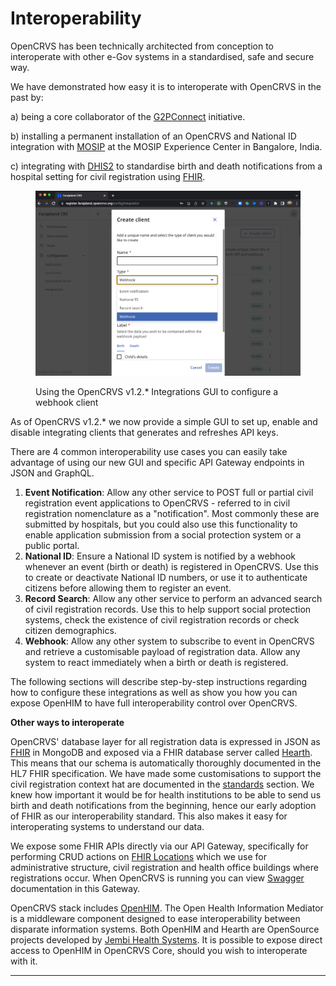 # Interoperability

OpenCRVS has been technically architected from conception to interoperate with other e-Gov systems in a standardised, safe and secure way. &#x20;

We have demonstrated how easy it is to interoperate with OpenCRVS in the past by:&#x20;

a) being a core collaborator of the [G2PConnect](https://g2pconnect.global/) initiative.

b) installing a permanent installation of an OpenCRVS and National ID integration with [MOSIP](https://mosip.io/) at the MOSIP Experience Center in Bangalore, India.

c) integrating with [DHIS2](https://dhis2.org/) to standardise birth and death notifications from a hospital setting for civil registration using [FHIR](https://www.hl7.org/fhir/overview.html).

<figure><img src="../../.gitbook/assets/Screenshot 2023-01-10 at 16.46.06.png" alt=""><figcaption><p>Using the OpenCRVS v1.2.* Integrations GUI to configure a webhook client</p></figcaption></figure>

As of OpenCRVS v1.2.\* we now provide a simple GUI to set up, enable and disable integrating clients that generates and refreshes API keys. &#x20;

There are 4 common interoperability use cases you can easily take advantage of using our new GUI and specific API Gateway endpoints in JSON and GraphQL.

1. **Event Notification**: Allow any other service to POST full or partial civil registration event applications to OpenCRVS - referred to in civil registration nomenclature as a "notification".  Most commonly these are submitted by hospitals, but you could also use this functionality to enable application submission from a social protection system or a public portal.
2. **National ID**: Ensure a National ID system is notified by a webhook whenever an event (birth or death) is registered in OpenCRVS.  Use this to create or deactivate National ID numbers, or use it to authenticate citizens before allowing them to register an event.
3. **Record Search**: Allow any other service to perform an advanced search of civil registration records.  Use this to help support social protection systems, check the existence of civil registration records or check citizen demographics.
4. **Webhook**: Allow any other system to subscribe to event in OpenCRVS and retrieve a customisable payload of registration data.  Allow any system to react immediately when a birth or death is registered.

The following sections will describe step-by-step instructions regarding how to configure these integrations as well as show you how you can expose OpenHIM to have full interoperability control over OpenCRVS.&#x20;



**Other ways to interoperate**

OpenCRVS' database layer for all registration data is expressed in JSON as [FHIR](https://hl7.org/FHIR/) in MongoDB and exposed via a FHIR database server called [Hearth](https://github.com/opencrvs/hearth).  This means that our schema is automatically thoroughly documented in the HL7 FHIR specification.  We have made some customisations to support the civil registration context hat are documented in the [standards](../standards/) section. We knew how important it would be for health institutions to be able to send us birth and death notifications from the beginning, hence our early adoption of FHIR as our interoperability standard.  This also makes it easy for interoperating systems to understand our data.

We expose some FHIR APIs directly via our API Gateway, specifically for performing CRUD actions on [FHIR Locations](https://build.fhir.org/location.html) which we use for administrative structure, civil registration and health office buildings where registrations occur.  When OpenCRVS is running you can view [Swagger](https://swagger.io/) documentation in this Gateway.

OpenCRVS stack includes [OpenHIM](http://openhim.org/).  The Open Health Information Mediator is a middleware component designed to ease interoperability between disparate information systems. Both OpenHIM and Hearth are OpenSource projects developed by [Jembi Health Systems](https://www.jembi.org/).  It is possible to expose direct access to OpenHIM in OpenCRVS Core, should you wish to interoperate with it.





****
